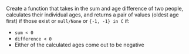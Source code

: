 Create a function that takes in the sum and age difference of two people, calculates their individual ages, and returns a pair of values (oldest age first) if those exist or `null/None` or `{-1, -1} in C` if:

* `sum < 0`
* `difference < 0`
* Either of the calculated ages come out to be negative
